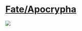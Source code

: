 # [Fate/Apocrypha](http://bangumi.bilibili.com/anime/6301)
![](https://bilicover2017.github.io/2017.08.06.jpg)